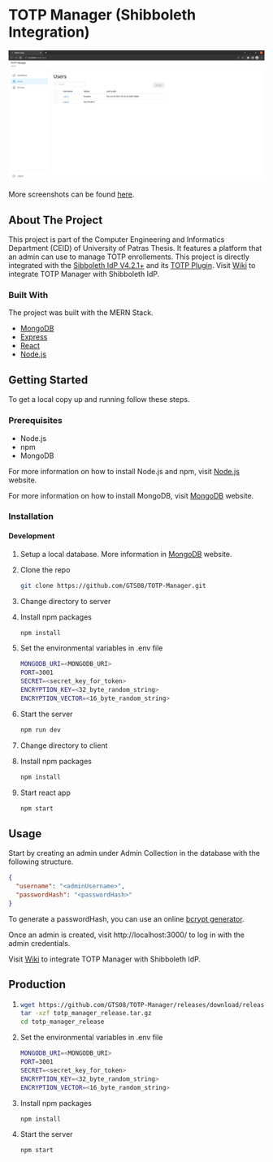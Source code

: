 # TOTP Manager (Shibboleth Integration)

![TOTP Manager Users](/screenshots/totp_manager_users.png)

More screenshots can be found [here](screenshots/).

<!-- ABOUT THE PROJECT -->

## About The Project

This project is part of the Computer Engineering and Informatics Department (CEID) of University of Patras Thesis. It features a platform that an admin can use to manage TOTP enrollements. This project is directly integrated with the [Sibboleth IdP V4.2.1+](https://shibboleth.atlassian.net/wiki/spaces/IDP4/overview?homepageId=1265631498) and its [TOTP Plugin](https://shibboleth.atlassian.net/wiki/spaces/IDPPLUGINS/pages/1376878877/TOTP). Visit [Wiki](https://github.com/GTS08/TOTP-Manager/wiki) to integrate TOTP Manager with Shibboleth IdP.

### Built With

The project was built with the MERN Stack.

- [MongoDB](https://www.mongodb.com)
- [Express](https://expressjs.com)
- [React](https://reactjs.org)
- [Node.js](https://nodejs.org/)

<!-- GETTING STARTED -->

## Getting Started

To get a local copy up and running follow these steps.

### Prerequisites

- Node.js
- npm
- MongoDB

For more information on how to install Node.js and npm, visit [Node.js](https://nodejs.org/) website.

For more information on how to install MongoDB, visit [MongoDB](https://www.mongodb.com) website.

### Installation

#### Development

1. Setup a local database. More information in [MongoDB](https://www.mongodb.com) website.

2. Clone the repo
   ```sh
   git clone https://github.com/GTS08/TOTP-Manager.git
   ```
3. Change directory to server

4. Install npm packages
   ```sh
   npm install
   ```
5. Set the environmental variables in .env file

   ```sh
   MONGODB_URI=<MONGODB_URI>
   PORT=3001
   SECRET=<secret_key_for_token>
   ENCRYPTION_KEY=<32_byte_random_string>
   ENCRYPTION_VECTOR=<16_byte_random_string>
   ```

6. Start the server

   ```sh
   npm run dev
   ```

7. Change directory to client

8. Install npm packages

   ```sh
   npm install
   ```

9. Start react app
   ```sh
   npm start
   ```

<!-- USAGE EXAMPLES -->

## Usage

Start by creating an admin under Admin Collection in the database with the following structure.

```json
{
  "username": "<adminUsername>",
  "passwordHash": "<passwordHash>"
}
```

To generate a passwordHash, you can use an online [bcrypt generator](https://bcrypt-generator.com/).

Once an admin is created, visit http://localhost:3000/ to log in with the admin credentials.

Visit [Wiki](https://github.com/GTS08/TOTP-Manager/wiki) to integrate TOTP Manager with Shibboleth IdP.

## Production

1. ```sh
   wget https://github.com/GTS08/TOTP-Manager/releases/download/release/totp_manager_release.tar.gz
   tar -xzf totp_manager_release.tar.gz
   cd totp_manager_release
   ```
2. Set the environmental variables in .env file

   ```sh
   MONGODB_URI=<MONGODB_URI>
   PORT=3001
   SECRET=<secret_key_for_token>
   ENCRYPTION_KEY=<32_byte_random_string>
   ENCRYPTION_VECTOR=<16_byte_random_string>
   ```

3. Install npm packages

   ```sh
   npm install
   ```

4. Start the server
   ```sh
   npm start
   ```
